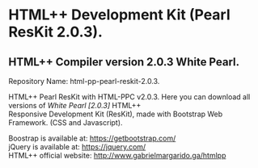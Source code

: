 # HTML++ Development Kit (Pearl ResKit 2.0.3). 
## HTML++ Compiler version 2.0.3 White Pearl. 

Repository Name: html-pp-pearl-reskit-2.0.3. 
  
HTML++ Pearl ResKit with HTML-PPC v2.0.3. 
Here you can download all versions of *White Pearl [2.0.3]* HTML++  
Responsive Development Kit (ResKit), made with Bootstrap Web Framework. 
(CSS and Javascript).  

Boostrap is available at: https://getbootstrap.com/  
jQuery is available at: https://jquery.com/  
HTML++ official website: http://www.gabrielmargarido.ga/htmlpp   
